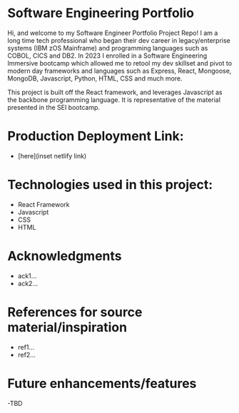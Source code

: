 # Software Engineering Portfolio

Hi, and welcome to my Software Engineer Portfolio Project Repo!  I am a long time tech professional who began their dev career in legacy/enterprise systems (IBM zOS Mainframe) and programming languages such as COBOL, CICS and DB2.  In 2023 I enrolled in a Software Engineering Immersive bootcamp which allowed me to retool my dev skillset and pivot to modern day frameworks and languages such as Express, React, Mongoose, MongoDB, Javascript, Python, HTML, CSS and much more.

This project is built off the React framework, and leverages Javascript as the backbone programming language.  It is representative of the material presented in the SEI bootcamp.


# Production Deployment Link:

- [here](inset netlify link)


# Technologies used in this project:

- React Framework
- Javascript
- CSS
- HTML


# Acknowledgments

- ack1...
- ack2...


# References for source material/inspiration

- ref1...
- ref2...


# Future enhancements/features

-TBD